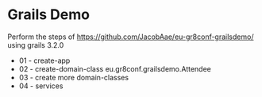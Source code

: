 Grails Demo
===========


Perform the steps of https://github.com/JacobAae/eu-gr8conf-grailsdemo/
using grails 3.2.0

* 01 - create-app
* 02 - create-domain-class eu.gr8conf.grailsdemo.Attendee
* 03 - create more domain-classes
* 04 - services
